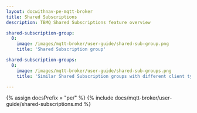 ```yaml
---
layout: docwithnav-pe-mqtt-broker
title: Shared Subscriptions
description: TBMQ Shared Subscriptions feature overview

shared-subscription-group:
  0:
    image: /images/mqtt-broker/user-guide/shared-sub-group.png
    title: 'Shared Subscription group'

shared-subscription-groups:
  0:
    image: /images/mqtt-broker/user-guide/shared-sub-groups.png
    title: 'Similar Shared Subscription groups with different client types'

---
```


{% assign docsPrefix = "pe/" %}
{% include docs/mqtt-broker/user-guide/shared-subscriptions.md %}